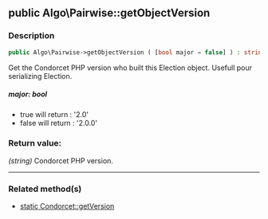 ## public Algo\Pairwise::getObjectVersion

### Description    

```php
public Algo\Pairwise->getObjectVersion ( [bool major = false] ) : string
```

Get the Condorcet PHP version who built this Election object. Usefull pour serializing Election.
    

##### **major:** *bool*   
* true will return : '2.0'
* false will return : '2.0.0'
    


### Return value:   

*(string)* Condorcet PHP version.


---------------------------------------

### Related method(s)      

* [static Condorcet::getVersion](../Condorcet%20Class/public%20static%20Condorcet--getVersion.md)    
